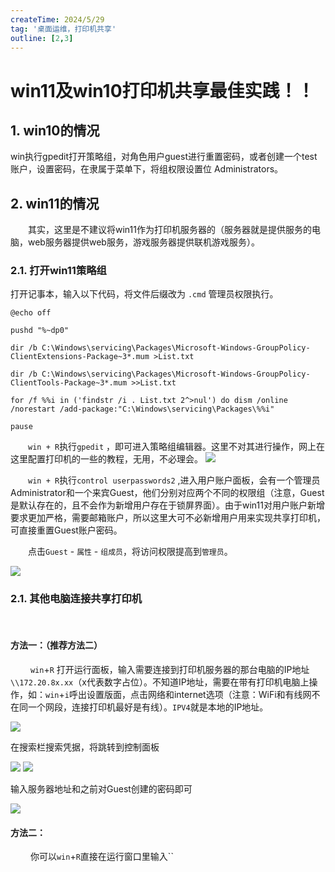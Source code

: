 ```yaml
---
createTime: 2024/5/29
tag: '桌面运维，打印机共享'
outline: [2,3]
---
```

# win11及win10打印机共享最佳实践！！

## 1. win10的情况
win执行gpedit打开策略组，对角色用户guest进行重置密码，或者创建一个test账户，设置密码，在隶属于菜单下，将组权限设置位 Administrators。

## 2. win11的情况

&emsp;&emsp;其实，这里是不建议将win11作为打印机服务器的（服务器就是提供服务的电脑，web服务器提供web服务，游戏服务器提供联机游戏服务）。

### 2.1. 打开win11策略组

打开记事本，输入以下代码，将文件后缀改为 `.cmd` 管理员权限执行。
```sh:no-line-numbers
@echo off

pushd "%~dp0"

dir /b C:\Windows\servicing\Packages\Microsoft-Windows-GroupPolicy-ClientExtensions-Package~3*.mum >List.txt

dir /b C:\Windows\servicing\Packages\Microsoft-Windows-GroupPolicy-ClientTools-Package~3*.mum >>List.txt

for /f %%i in ('findstr /i . List.txt 2^>nul') do dism /online /norestart /add-package:"C:\Windows\servicing\Packages\%%i"

pause

```
&emsp;&emsp;`win + R`执行`gpedit` ，即可进入策略组编辑器。这里不对其进行操作，网上在这里配置打印机的一些的教程，无用，不必理会。
<img src="https://gitee.com/zhangjunjiee/article-images/raw/master/images/202405292330719.png"/>

&emsp;&emsp;`win + R`执行`control userpasswords2` ,进入用户账户面板，会有一个管理员Administrator和一个来宾Guest，他们分别对应两个不同的权限组（注意，Guest是默认存在的，且不会作为新增用户存在于锁屏界面）。由于win11对用户账户新增要求更加严格，需要邮箱账户，所以这里大可不必新增用户用来实现共享打印机，可直接重置Guest账户密码。

&emsp;&emsp;点击`Guest` - `属性` - `组成员`，将访问权限提高到`管理员`。

<img src="https://gitee.com/zhangjunjiee/article-images/raw/master/images/202405292336293.png"/>

### 2.1. 其他电脑连接共享打印机

<br/>

#### 方法一：（推荐方法二）
&emsp;&emsp; `win`+`R` 打开运行面板，输入需要连接到打印机服务器的那台电脑的IP地址`\\172.20.8x.xx`（x代表数字占位）。不知道IP地址，需要在带有打印机电脑上操作，如：`win`+`i`呼出设置版面，点击网络和internet选项（注意：WiFi和有线网不在同一个网段，连接打印机最好是有线）。`IPV4`就是本地的IP地址。

<img src="https://gitee.com/zhangjunjiee/article-images/raw/master/images/202405292347231.png"/>

在搜索栏搜索凭据，将跳转到控制面板

<img src="https://gitee.com/zhangjunjiee/article-images/raw/master/images/202405292358493.png"/>

<img src="https://gitee.com/zhangjunjiee/article-images/raw/master/images/202405300000014.png"/>

输入服务器地址和之前对Guest创建的密码即可

<img src="https://gitee.com/zhangjunjiee/article-images/raw/master/images/202405300001182.png"/>

#### 方法二：

&emsp;&emsp; 你可以`win`+`R`直接在运行窗口里输入``